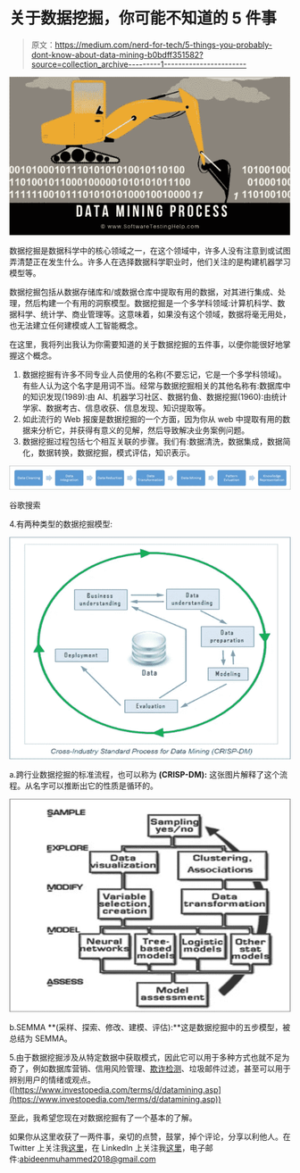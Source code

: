 # 关于数据挖掘，你可能不知道的 5 件事

> 原文：<https://medium.com/nerd-for-tech/5-things-you-probably-dont-know-about-data-mining-b0bdff351582?source=collection_archive---------1----------------------->

![](img/e9ba40b4edaef96802694e1c7330336c.png)

数据挖掘是数据科学中的核心领域之一，在这个领域中，许多人没有注意到或试图弄清楚正在发生什么。许多人在选择数据科学职业时，他们关注的是构建机器学习模型等。

数据挖掘包括从数据存储库和/或数据仓库中提取有用的数据，对其进行集成、处理，然后构建一个有用的洞察模型。数据挖掘是一个多学科领域:计算机科学、数据科学、统计学、商业管理等。这意味着，如果没有这个领域，数据将毫无用处，也无法建立任何建模或人工智能概念。

在这里，我将列出我认为你需要知道的关于数据挖掘的五件事，以便你能很好地掌握这个概念。

1.  数据挖掘有许多不同专业人员使用的名称(不要忘记，它是一个多学科领域)。有些人认为这个名字是用词不当。经常与数据挖掘相关的其他名称有:数据库中的知识发现(1989):由 AI、机器学习社区、数据钓鱼、数据挖掘(1960):由统计学家、数据考古、信息收获、信息发现、知识提取等。
2.  如此流行的 Web 报废是数据挖掘的一个方面，因为你从 web 中提取有用的数据来分析它，并获得有意义的见解，然后导致解决业务案例问题。
3.  数据挖掘过程包括七个相互关联的步骤。我们有:数据清洗，数据集成，数据简化，数据转换，数据挖掘，模式评估，知识表示。

![](img/e3e034fe4b97c83d48bcfac13c05022b.png)

谷歌搜索

4.有两种类型的数据挖掘模型:

![](img/1d9d0efb5e84b991869fe4a5a09b58e4.png)

a.跨行业数据挖掘的标准流程，也可以称为 **(CRISP-DM):** 这张图片解释了这个流程。从名字可以推断出它的性质是循环的。

![](img/146cd232a4f080d5688b216a3ea2f8d1.png)

b.SEMMA **(采样、探索、修改、建模、评估):**这是数据挖掘中的五步模型，被总结为 SEMMA。

5.由于数据挖掘涉及从特定数据中获取模式，因此它可以用于多种方式也就不足为奇了，例如数据库营销、信用风险管理、[欺诈检测](https://www.investopedia.com/financial-edge/0512/the-most-common-types-of-consumer-fraud.aspx)、垃圾邮件过滤，甚至可以用于辨别用户的情绪或观点。([https://www.investopedia.com/terms/d/datamining.asp](https://www.investopedia.com/terms/d/datamining.asp))

至此，我希望您现在对数据挖掘有了一个基本的了解。

如果你从这里收获了一两件事，亲切的点赞，鼓掌，掉个评论，分享以利他人。在 Twitter 上关注我[这里](https://twitter.com/AbideenMuhamme2)，在 LinkedIn 上关注我[这里](https://www.linkedin.com/in/abideen-muhammed-782088136/)，电子邮件:abideenmuhammed2018@gmail.com